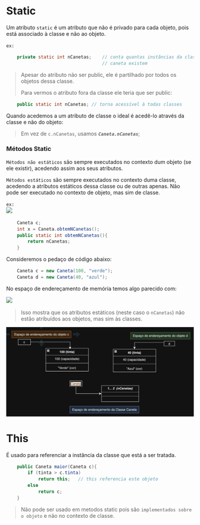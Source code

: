 

# Static

Um atributo `static` é um atributo que não é privado para cada objeto, pois está associado à classe e não ao objeto.

`ex:` 
```java 
	private static int nCanetas;  	// conta quantas instâncias da classe
	 								// caneta existem
```

> Apesar do atributo não ser public, ele é partilhado por todos os objetos dessa classe.
>
> Para vermos o atributo fora da classe ele teria que ser public:

```java
	public static int nCanetas; // torna acessível à todas classes

```


Quando acedemos a um atributo de classe o ideal é acedê-lo através da classe e não do objeto:

> Em vez de `c.nCanetas`, usamos ***`Caneta.nCanetas`***;

### Métodos Static

`Métodos não estáticos` são sempre executados no contexto dum objeto (se ele existir), acedendo assim aos seus atributos.

`Métodos estáticos` são sempre executados no contexto duma classe, acedendo a atributos estáticos dessa classe ou de outras apenas. Não pode ser executado no contexto de objeto, mas sim de classe.

`ex:`  
![](Classecaneta03.png)
```java 
	Caneta c;
	int x = Caneta.obtemNCanetas();
	public static int obtemNCanetas(){
		return nCanetas;
	}
```

Consideremos o pedaço de código abaixo:
```java
	Caneta c = new Caneta(100, "verde");
	Caneta d = new Caneta(40, "azul");
```

No espaço de endereçamento de memória temos algo parecido com:

![](mem03.png)

> Isso mostra que os atributos estáticos (neste caso o `nCanetas`) não estão atribuídos aos objetos, mas sim às classes.

![](mem3.png)

# This

É usado para referenciar a instância da classe que está a ser tratada.

```java
	public Caneta maior(Caneta c){
		if (tinta > c.tinta)
			return this;   // this referencia este objeto
		else
			return c;
	}
```

> Não pode ser usado em metodos static pois são `implementados sobre o objeto` e não no contexto de classe.

	

